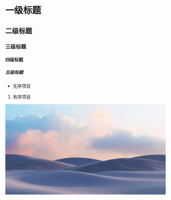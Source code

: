 # 一级标题

## 二级标题

### 三级标题

#### 四级标题

##### 五级标题

- 无序项目

1. 有序项目

![background](https://github.com/zhengyuhong/note/blob/main/background.jpeg)